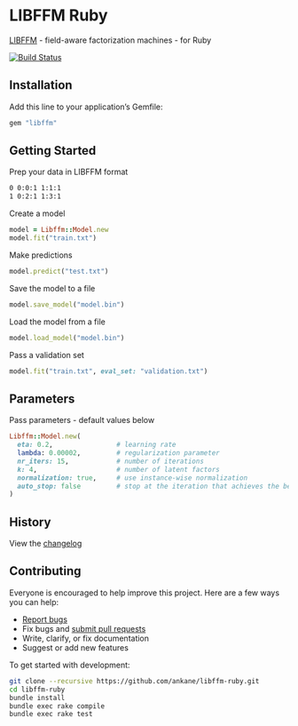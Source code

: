 # LIBFFM Ruby

[LIBFFM](https://github.com/ycjuan/libffm) - field-aware factorization machines - for Ruby

[![Build Status](https://github.com/ankane/libffm-ruby/actions/workflows/build.yml/badge.svg)](https://github.com/ankane/libffm-ruby/actions)

## Installation

Add this line to your application’s Gemfile:

```ruby
gem "libffm"
```

## Getting Started

Prep your data in LIBFFM format

```txt
0 0:0:1 1:1:1
1 0:2:1 1:3:1
```

Create a model

```ruby
model = Libffm::Model.new
model.fit("train.txt")
```

Make predictions

```ruby
model.predict("test.txt")
```

Save the model to a file

```ruby
model.save_model("model.bin")
```

Load the model from a file

```ruby
model.load_model("model.bin")
```

Pass a validation set

```ruby
model.fit("train.txt", eval_set: "validation.txt")
```

## Parameters

Pass parameters - default values below

```ruby
Libffm::Model.new(
  eta: 0.2,                # learning rate
  lambda: 0.00002,         # regularization parameter
  nr_iters: 15,            # number of iterations
  k: 4,                    # number of latent factors
  normalization: true,     # use instance-wise normalization
  auto_stop: false         # stop at the iteration that achieves the best validation loss
)
```

## History

View the [changelog](https://github.com/ankane/libffm-ruby/blob/master/CHANGELOG.md)

## Contributing

Everyone is encouraged to help improve this project. Here are a few ways you can help:

- [Report bugs](https://github.com/ankane/libffm-ruby/issues)
- Fix bugs and [submit pull requests](https://github.com/ankane/libffm-ruby/pulls)
- Write, clarify, or fix documentation
- Suggest or add new features

To get started with development:

```sh
git clone --recursive https://github.com/ankane/libffm-ruby.git
cd libffm-ruby
bundle install
bundle exec rake compile
bundle exec rake test
```
